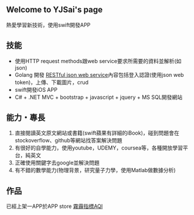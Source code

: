 ## Welcome to YJSai's page

熱愛學習新技術，使用swift開發APP

## 技能
* 使用HTTP request methods跟web service要求所需要的資料並解析(如json)
* Golang 開發 [RESTful json web service](https://github.com/YJSai/GOLANG-WebService)內容包括登入認證(使用json web token)，上傳、下載圖片，crud
* swift開發iOS APP
* C# + .NET MVC + bootstrap + javascript + jquery + MS SQL開發網站
## 能力・專長
1. 直接閱讀英文原文網站或書籍(swift蘋果有詳細的iBook)，碰到問題會在stockoverflow、github等網站找答案解決問題
2. 有很好的自學能力，使用youtube，UDEMY，coursea等，各種開放學習平台，純英文
3. 正確使用關鍵字去google並解決問題
4. 有不錯的數學能力(物理背景，研究量子力學，使用Matlab做數據分析)

## 作品

已經上架一APP於APP store [霧霾指標AQI](itunes.apple.com/us/app/霧霾指標aqi/id1222400893)

